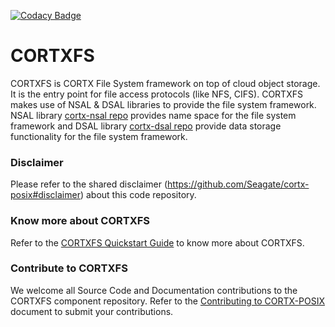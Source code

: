 [![Codacy Badge](https://app.codacy.com/project/badge/Grade/fcadcae5db684cdca8b0a1470583e05a)](https://www.codacy.com?utm_source=github.com&amp;utm_medium=referral&amp;utm_content=Seagate/efs&amp;utm_campaign=Badge_Grade)

# CORTXFS
CORTXFS is CORTX File System framework on top of cloud object storage. It is
the entry point for file access protocols (like NFS, CIFS). CORTXFS makes use
of NSAL & DSAL libraries to provide the file system framework.
NSAL library [cortx-nsal repo](https://github.com/Seagate/cortx-nsal) provides
name space for the file system framework and DSAL library [cortx-dsal repo](https://github.com/Seagate/cortx-dsal) provide data storage functionality for the file system framework.

### Disclaimer
Please refer to the shared disclaimer (https://github.com/Seagate/cortx-posix#disclaimer) about this code repository.

### Know more about CORTXFS
Refer to the [CORTXFS Quickstart Guide](./doc/CortxFsQuickStart.md) to know more about CORTXFS.

### Contribute to CORTXFS
We welcome all Source Code and Documentation contributions to the CORTXFS
component repository. Refer to the [Contributing to CORTX-POSIX](https://github.com/Seagate/cortx-posix/blob/dev/doc/ContributingToCortxPosix.md) document to submit your contributions.

